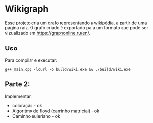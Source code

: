 # Wikigraph

Esse projeto cria um grafo representando a wikipédia, a partir de uma página raiz. O grafo criado é exportado para um formato que pode ser vizualizado em https://graphonline.ru/en/.

## Uso

Para compilar e executar:

    g++ main.cpp -lcurl -o build/wiki.exe && ./build/wiki.exe


## Parte 2:
Implementar: 
- coloração - ok
- Algoritmo de floyd (caminho matricial) - ok
- Caminho euleriano - ok


